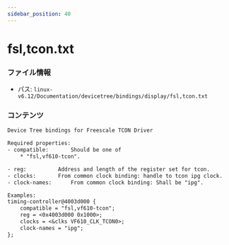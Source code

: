 ```yaml
---
sidebar_position: 40
---
```

# fsl,tcon.txt

### ファイル情報

- パス: `linux-v6.12/Documentation/devicetree/bindings/display/fsl,tcon.txt`

### コンテンツ

```txt
Device Tree bindings for Freescale TCON Driver

Required properties:
- compatible:		Should be one of
	* "fsl,vf610-tcon".

- reg:			Address and length of the register set for tcon.
- clocks:		From common clock binding: handle to tcon ipg clock.
- clock-names:		From common clock binding: Shall be "ipg".

Examples:
timing-controller@4003d000 {
	compatible = "fsl,vf610-tcon";
	reg = <0x4003d000 0x1000>;
	clocks = <&clks VF610_CLK_TCON0>;
	clock-names = "ipg";
};

```
